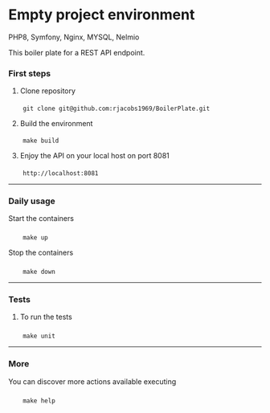 # Empty project environment
PHP8, Symfony, Nginx, MYSQL, Nelmio

This boiler plate for a REST API endpoint.

### First steps

1. Clone repository
####
        git clone git@github.com:rjacobs1969/BoilerPlate.git

2. Build the environment

####
        make build

3. Enjoy the API on your local host on port 8081

####
        http://localhost:8081

___

### Daily usage

Start the containers

###
        make up

Stop the containers

###
        make down

___

### Tests

1. To run the tests

###
        make unit

---

### More

You can discover more actions available executing

###
        make help